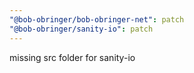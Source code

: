 ```yaml
---
"@bob-obringer/bob-obringer-net": patch
"@bob-obringer/sanity-io": patch
---
```


missing src folder for sanity-io
